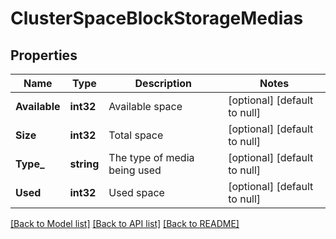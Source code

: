 # ClusterSpaceBlockStorageMedias

## Properties
Name | Type | Description | Notes
------------ | ------------- | ------------- | -------------
**Available** | **int32** | Available space | [optional] [default to null]
**Size** | **int32** | Total space | [optional] [default to null]
**Type_** | **string** | The type of media being used | [optional] [default to null]
**Used** | **int32** | Used space | [optional] [default to null]

[[Back to Model list]](../README.md#documentation-for-models) [[Back to API list]](../README.md#documentation-for-api-endpoints) [[Back to README]](../README.md)


